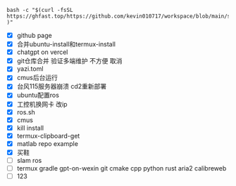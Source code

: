 ```
bash -c "$(curl -fsSL https://ghfast.top/https://github.com/kevin010717/workspace/blob/main/script/termux.sh )"
```
* [x] github page
* [x] 合并ubuntu-install和termux-install
* [x] chatgpt on vercel
* [x] git仓库合并 验证多端维护 不方便 取消
* [x] yazi.toml
* [x] cmus后台运行
* [x] 台风115服务器崩溃 cd2重新部署
* [x] ubuntu配置ros 
* [x] 工控机换网卡 改ip
* [x] ros.sh 
* [x] cmus
* [x] kill install
* [x] termux-clipboard-get
* [x] matlab repo example
* [x] 买鞋
* [ ] slam ros
* [ ] termux gradle gpt-on-wexin git cmake cpp python rust aria2 calibreweb
* [ ] 123

